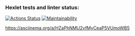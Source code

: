 ### Hexlet tests and linter status:
[![Actions Status](https://github.com/happy-violence/php-project-45/actions/workflows/hexlet-check.yml/badge.svg)](https://github.com/happy-violence/php-project-45/actions)
[![Maintainability](https://api.codeclimate.com/v1/badges/478dd86452263a0051a9/maintainability)](https://codeclimate.com/github/happy-violence/php-project-45/maintainability)

https://asciinema.org/a/HZaPhNMU2vfMyCeaP5VUmoWB5
